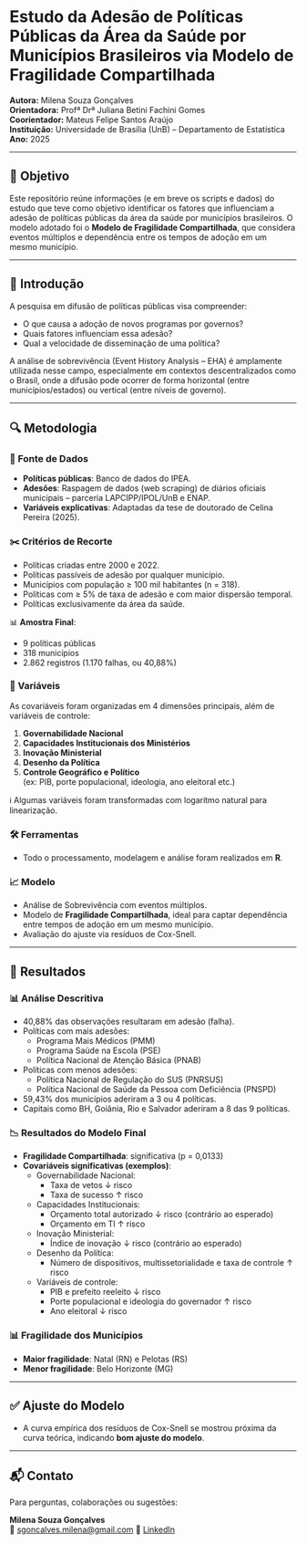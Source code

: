 # Estudo da Adesão de Políticas Públicas da Área da Saúde por Municípios Brasileiros via Modelo de Fragilidade Compartilhada

**Autora:** Milena Souza Gonçalves  
**Orientadora:** Profª Drª Juliana Betini Fachini Gomes  
**Coorientador:** Mateus Felipe Santos Araújo  
**Instituição:** Universidade de Brasília (UnB) – Departamento de Estatística  
**Ano:** 2025

---

## 📌 Objetivo

Este repositório reúne informações (e em breve os scripts e dados) do estudo que teve como objetivo identificar os fatores que influenciam a adesão de políticas públicas da área da saúde por municípios brasileiros. O modelo adotado foi o **Modelo de Fragilidade Compartilhada**, que considera eventos múltiplos e dependência entre os tempos de adoção em um mesmo município.

---

## 📖 Introdução

A pesquisa em difusão de políticas públicas visa compreender:

- O que causa a adoção de novos programas por governos?
- Quais fatores influenciam essa adesão?
- Qual a velocidade de disseminação de uma política?

A análise de sobrevivência (Event History Analysis – EHA) é amplamente utilizada nesse campo, especialmente em contextos descentralizados como o Brasil, onde a difusão pode ocorrer de forma horizontal (entre municípios/estados) ou vertical (entre níveis de governo).

---

## 🔍 Metodologia

### 📂 Fonte de Dados

- **Políticas públicas**: Banco de dados do IPEA.
- **Adesões**: Raspagem de dados (web scraping) de diários oficiais municipais – parceria LAPCIPP/IPOL/UnB e ENAP.
- **Variáveis explicativas**: Adaptadas da tese de doutorado de Celina Pereira (2025).

### ✂️ Critérios de Recorte

- Políticas criadas entre 2000 e 2022.
- Políticas passíveis de adesão por qualquer município.
- Municípios com população ≥ 100 mil habitantes (n = 318).
- Políticas com ≥ 5% de taxa de adesão e com maior dispersão temporal.
- Políticas exclusivamente da área da saúde.

📊 **Amostra Final**:  
- 9 políticas públicas  
- 318 municípios  
- 2.862 registros (1.170 falhas, ou 40,88%)

### 📐 Variáveis

As covariáveis foram organizadas em 4 dimensões principais, além de variáveis de controle:

1. **Governabilidade Nacional**
2. **Capacidades Institucionais dos Ministérios**
3. **Inovação Ministerial**
4. **Desenho da Política**
5. **Controle Geográfico e Político**  
   (ex: PIB, porte populacional, ideologia, ano eleitoral etc.)

ℹ️ Algumas variáveis foram transformadas com logaritmo natural para linearização.

### 🛠 Ferramentas

- Todo o processamento, modelagem e análise foram realizados em **R**.

### 📈 Modelo

- Análise de Sobrevivência com eventos múltiplos.
- Modelo de **Fragilidade Compartilhada**, ideal para captar dependência entre tempos de adoção em um mesmo município.
- Avaliação do ajuste via resíduos de Cox-Snell.

---

## 🔬 Resultados

### 📊 Análise Descritiva

- 40,88% das observações resultaram em adesão (falha).
- Políticas com mais adesões:  
  - Programa Mais Médicos (PMM)  
  - Programa Saúde na Escola (PSE)  
  - Política Nacional de Atenção Básica (PNAB)  
- Políticas com menos adesões:  
  - Política Nacional de Regulação do SUS (PNRSUS)  
  - Política Nacional de Saúde da Pessoa com Deficiência (PNSPD)  
- 59,43% dos municípios aderiram a 3 ou 4 políticas.
- Capitais como BH, Goiânia, Rio e Salvador aderiram a 8 das 9 políticas.

### 📉 Resultados do Modelo Final

- **Fragilidade Compartilhada**: significativa (p = 0,0133)
- **Covariáveis significativas (exemplos)**:
  - Governabilidade Nacional:  
    - Taxa de vetos ↓ risco  
    - Taxa de sucesso ↑ risco
  - Capacidades Institucionais:  
    - Orçamento total autorizado ↓ risco (contrário ao esperado)  
    - Orçamento em TI ↑ risco
  - Inovação Ministerial:  
    - Índice de inovação ↓ risco (contrário ao esperado)
  - Desenho da Política:  
    - Número de dispositivos, multissetorialidade e taxa de controle ↑ risco
  - Variáveis de controle:
    - PIB e prefeito reeleito ↓ risco  
    - Porte populacional e ideologia do governador ↑ risco  
    - Ano eleitoral ↓ risco

### 📊 Fragilidade dos Municípios

- **Maior fragilidade**: Natal (RN) e Pelotas (RS)  
- **Menor fragilidade**: Belo Horizonte (MG)

---

## ✅ Ajuste do Modelo

- A curva empírica dos resíduos de Cox-Snell se mostrou próxima da curva teórica, indicando **bom ajuste do modelo**.

---

## 📬 Contato

Para perguntas, colaborações ou sugestões:

**Milena Souza Gonçalves**  
📧 sgoncalves.milena@gmail.com
🔗 [LinkedIn](https://www.linkedin.com/in/milenagoncalves/)
